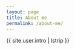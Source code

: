 ```yaml
---
layout: page
title: About me
permalink: /about-me/
---
```

<p id="user_intro" style="white-space: pre-line">{{ site.user.intro | lstrip }}</p>
